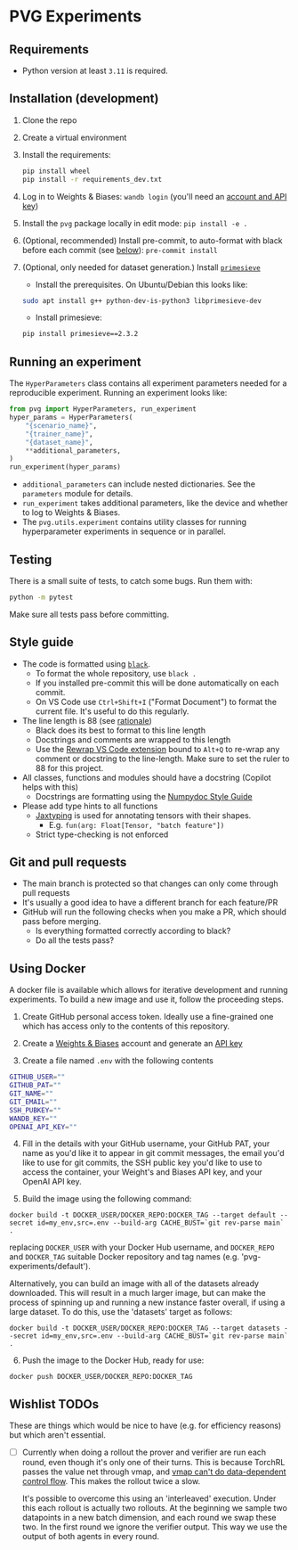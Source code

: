 # PVG Experiments

## Requirements

- Python version at least `3.11` is required.


## Installation (development)

1. Clone the repo
2. Create a virtual environment
3. Install the requirements:

   ```bash
   pip install wheel
   pip install -r requirements_dev.txt
   ```

4. Log in to Weights & Biases: `wandb login` (you'll need an [account and API
   key](https://wandb.ai/settings#dangerzone))
5. Install the `pvg` package locally in edit mode: `pip install -e .`
6. (Optional, recommended) Install pre-commit, to auto-format with black before each
   commit (see [below](#style-guide)): `pre-commit install`
7. (Optional, only needed for dataset generation.) Install
   [`primesieve`](https://pypi.org/project/primesieve/)
    - Install the prerequisites. On Ubuntu/Debian this looks like:

    ```bash
    sudo apt install g++ python-dev-is-python3 libprimesieve-dev
    ```

    - Install primesieve:
   ```bash
   pip install primesieve==2.3.2
   ```


## Running an experiment

The `HyperParameters` class contains all experiment parameters needed for a reproducible
experiment. Running an experiment looks like:

```python
from pvg import HyperParameters, run_experiment
hyper_params = HyperParameters(
    "{scenario_name}", 
    "{trainer_name}", 
    "{dataset_name}", 
    **additional_parameters,
)
run_experiment(hyper_params)
```

- `additional_parameters` can include nested dictionaries. See the `parameters` module
  for details.
- `run_experiment` takes additional parameters, like the device and whether to log to
  Weights & Biases.
- The `pvg.utils.experiment` contains utility classes for running hyperparameter
  experiments in sequence or in parallel.


## Testing

There is a small suite of tests, to catch some bugs. Run them with:

```bash
python -m pytest
```

Make sure all tests pass before committing.


## Style guide

- The code is formatted using [`black`](https://black.readthedocs.io/en/stable/).
    * To format the whole repository, use `black .`
    * If you installed pre-commit this will be done automatically on each commit.
    * On VS Code use `Ctrl+Shift+I` ("Format Document") to format the current file. It's
      useful to do this regularly.
- The line length is 88 (see
  [rationale](https://black.readthedocs.io/en/stable/the_black_code_style/current_style.html#line-length))
    * Black does its best to format to this line length
    * Docstrings and comments are wrapped to this length
    * Use the [Rewrap VS Code
      extension](https://marketplace.visualstudio.com/items?itemName=stkb.rewrap) bound
      to `Alt+Q` to re-wrap any comment or docstring to the line-length. Make sure to set
      the ruler to 88 for this project.
- All classes, functions and modules should have a docstring (Copilot helps with this)
    * Docstrings are formatting using the [Numpydoc Style
      Guide](https://numpydoc.readthedocs.io/en/latest/format.html)
- Please add type hints to all functions
    * [Jaxtyping](https://docs.kidger.site/jaxtyping/) is used for annotating tensors
      with their shapes.
        + E.g. `fun(arg: Float[Tensor, "batch feature"])`
    * Strict type-checking is not enforced


## Git and pull requests

- The main branch is protected so that changes can only come through pull requests
- It's usually a good idea to have a different branch for each feature/PR
- GitHub will run the following checks when you make a PR, which should pass before
  merging.
    * Is everything formatted correctly according to black?
    * Do all the tests pass?


## Using Docker

A docker file is available which allows for iterative development and running
experiments. To build a new image and use it, follow the proceeding steps.

1. Create GitHub personal access token. Ideally use a fine-grained one which has access
   only to the contents of this repository.

2. Create a [Weights & Biases](https://wandb.ai) account and generate an [API
   key](https://wandb.ai/settings#dangerzone)

3. Create a file named `.env` with the following contents

```bash
GITHUB_USER=""
GITHUB_PAT=""
GIT_NAME=""
GIT_EMAIL=""
SSH_PUBKEY=""
WANDB_KEY=""
OPENAI_API_KEY=""
```

4. Fill in the details with your GitHub username, your GitHub PAT, your name as you'd
   like it to appear in git commit messages, the email you'd like to use for git
   commits, the SSH public key you'd like to use to access the container, your
   Weight's and Biases API key, and your OpenAI API key.

5. Build the image using the following command:

```
docker build -t DOCKER_USER/DOCKER_REPO:DOCKER_TAG --target default --secret id=my_env,src=.env --build-arg CACHE_BUST=`git rev-parse main` .
```

replacing `DOCKER_USER` with your Docker Hub username, and `DOCKER_REPO` and
`DOCKER_TAG` suitable Docker repository and tag names (e.g. 'pvg-experiments/default').

Alternatively, you can build an image with all of the datasets already downloaded. This
will result in a much larger image, but can make the process of spinning up and running
a new instance faster overall, if using a large dataset. To do this, use the 'datasets'
target as follows:

```
docker build -t DOCKER_USER/DOCKER_REPO:DOCKER_TAG --target datasets --secret id=my_env,src=.env --build-arg CACHE_BUST=`git rev-parse main` .
```

6. Push the image to the Docker Hub, ready for use:

```
docker push DOCKER_USER/DOCKER_REPO:DOCKER_TAG
```


## Wishlist TODOs

These are things which would be nice to have (e.g. for efficiency reasons) but which
aren't essential.

- [ ] Currently when doing a rollout the prover and verifier are run each round, even
  though it's only one of their turns. This is because TorchRL passes the value net
  through vmap, and [vmap can't do data-dependent control
  flow](https://github.com/pytorch/functorch/issues/257). This makes the rollout twice a
  slow.

  It's possible to overcome this using an 'interleaved' execution. Under this each
  rollout is actually two rollouts. At the beginning we sample two datapoints in a new
  batch dimension, and each round we swap these two. In the first round we ignore the
  verifier output. This way we use the output of both agents in every round.
